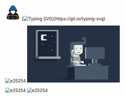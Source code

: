 <picture><img src = "https://github.com/0xAbdulKhalid/0xAbdulKhalid/raw/main/assets/mdImages/about_me.gif" width = 50px></picture> [![Typing SVG](https://readme-typing-svg.herokuapp.com?font=Fira+Code&size=30&duration=2000&pause=1000&color=BB85E3&background=2D2B5200&vCenter=true&height=40&lines=+Hi+%2C+I+am+Jerry;+Welcome+to+my+github+!)](https://git.io/typing-svg)

<p align="justify">
<img  src="https://github-readme-stats.vercel.app/api?username=e25254&show_icons=true&theme=material-palenight&hide_border=true" alt="e25254" />
<img alt="Night Coding" src="https://raw.githubusercontent.com/AVS1508/AVS1508/master/assets/Night-Coding.gif" />

</p>

<p align="justify">
 
  <img  src="https://github-readme-stats.vercel.app/api/top-langs?username=e25254&show_icons=true&theme=material-palenight&hide_border=true&layout=compact" alt="e25254" />
 <img  src="https://github-readme-streak-stats.herokuapp.com/?user=e25254&theme=material-palenight&hide_border=true" alt="e25254" />
</p>

